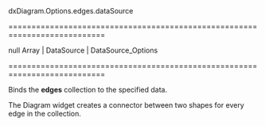<!--id-->dxDiagram.Options.edges.dataSource<!--/id-->
===========================================================================
<!--default-->null<!--/default-->
<!--type-->Array<Object> | DataSource | DataSource_Options<!--/type-->
===========================================================================

<!--shortDescription-->
Binds the **edges** collection to the specified data.
<!--/shortDescription-->

<!--fullDescription-->
The Diagram widget creates a connector between two shapes for every edge in the collection.
<!--/fullDescription-->